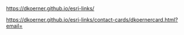 https://dkoerner.github.io/esri-links/

https://dkoerner.github.io/esri-links/contact-cards/dkoernercard.html?email=<email>
